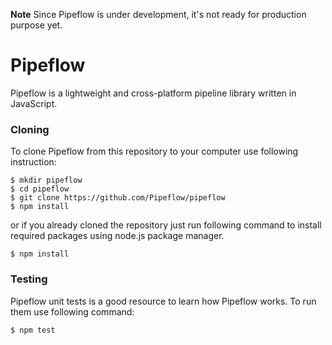 **Note** Since Pipeflow is under development, it's not ready for production purpose yet.

# Pipeflow
Pipeflow is a lightweight and cross-platform pipeline library written in JavaScript.

### Cloning
To clone Pipeflow from this repository to your computer use following instruction:
```
$ mkdir pipeflow
$ cd pipeflow
$ git clone https://github.com/Pipeflow/pipeflow
$ npm install
```
or if you already cloned the repository just run following command to install required packages using node.js package manager.
```
$ npm install
```

### Testing
Pipeflow unit tests is a good resource to learn how Pipeflow works. To run them use following command:
```
$ npm test
```
